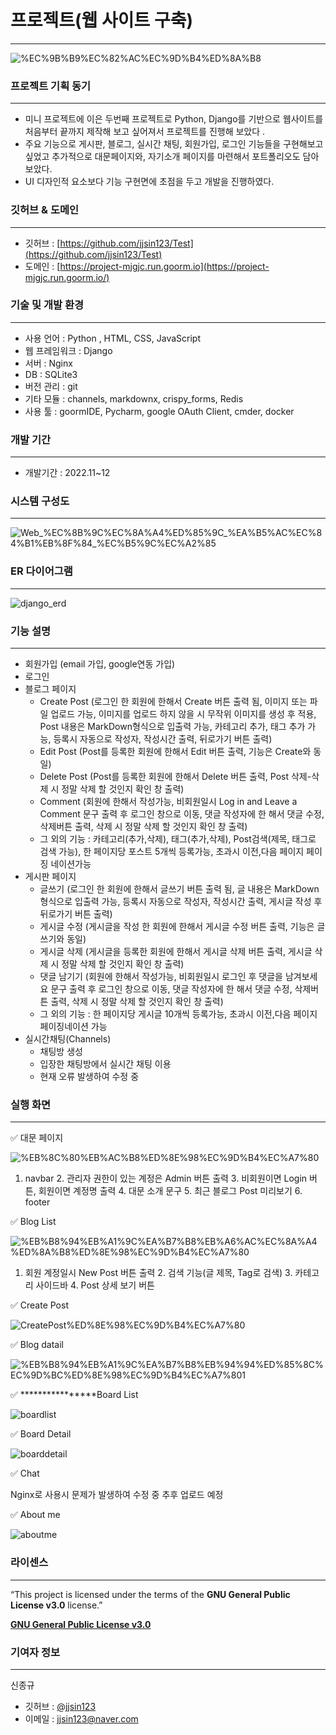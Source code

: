 # 프로젝트(웹 사이트 구축)

---

![%EC%9B%B9%EC%82%AC%EC%9D%B4%ED%8A%B8](https://user-images.githubusercontent.com/114375741/209914051-bebb22f2-4426-45ef-857b-ba01465628aa.jpg)


### 프로젝트 기획 동기

---

- 미니 프로젝트에 이은 두번째 프로젝트로 Python, Django를 기반으로 웹사이트를 처음부터 끝까지 제작해 보고 싶어져서 프로젝트를 진행해 보았다 .
- 주요 기능으로 게시판, 블로그, 실시간 채팅, 회원가입, 로그인 기능들을 구현해보고 싶었고 추가적으로 대문페이지와,  자기소개 페이지를 마련해서 포트폴리오도 담아 보았다.
- UI 디자인적 요소보다 기능 구현면에 초점을 두고 개발을 진행하였다.

### 깃허브 & 도메인

---

- 깃허브 : [https://github.com/jjsin123/Test](https://github.com/jjsin123/Test)
- 도메인 : [https://project-mjgjc.run.goorm.io](https://project-mjgjc.run.goorm.io/)

### 기술 및 개발 환경

---

- 사용 언어 : Python , HTML, CSS, JavaScript
- 웹 프레임워크 : Django
- 서버 : Nginx
- DB : SQLite3
- 버전 관리 : git
- 기타 모듈 : channels, markdownx, crispy_forms, Redis
- 사용 툴 : goormIDE, Pycharm, google OAuth Client, cmder, docker

### 개발 기간

---

- 개발기간 : 2022.11~12

### 시스템 구성도

---

![Web_%EC%8B%9C%EC%8A%A4%ED%85%9C_%EA%B5%AC%EC%84%B1%EB%8F%84_%EC%B5%9C%EC%A2%85](https://user-images.githubusercontent.com/114375741/209914096-ab853c2c-4dc8-47c8-98bc-a522f27638f3.jpg)

### ER 다이어그램

---

![django_erd](https://user-images.githubusercontent.com/114375741/209914125-d85949ab-0bd9-4e2c-9004-243573bd3286.png)

### 기능 설명

---

- 회원가입 (email 가입, google연동 가입)
- 로그인
- 블로그 페이지
    - Create Post (로그인 한 회원에 한해서 Create 버튼 출력 됨, 이미지 또는 파일 업로드 가능, 이미지를 업로드 하지 않을 시 무작위 이미지를 생성 후 적용, Post 내용은 MarkDown형식으로 입출력 가능, 카테고리 추가, 태그 추가 가능, 등록시 자동으로 작성자, 작성시간 출력, 뒤로가기 버튼 출력)
    - Edit Post (Post를 등록한 회원에 한해서 Edit 버튼 출력, 기능은 Create와 동일)
    - Delete Post (Post를 등록한 회원에 한해서 Delete 버튼 출력, Post 삭제-삭제 시 정말 삭제 할 것인지 확인 창 출력)
    - Comment (회원에 한해서 작성가능, 비회원일시 Log in and Leave a Comment 문구 출력 후 로그인 창으로 이동, 댓글 작성자에 한 해서 댓글 수정, 삭제버튼 출력, 삭제 시 정말 삭제 할 것인지 확인 창 출력)
    - 그 외의 기능 : 카테고리(추가,삭제), 태그(추가,삭제), Post검색(제목, 태그로 검색 가능), 한 페이지당 포스트 5개씩 등록가능, 초과시 이전,다음 페이지 페이징 네이션가능
- 게시판 페이지
    - 글쓰기 (로그인 한 회원에 한해서 글쓰기 버튼 출력 됨, 글 내용은 MarkDown형식으로 입출력 가능, 등록시 자동으로 작성자, 작성시간 출력, 게시글 작성 후 뒤로가기 버튼 출력)
    - 게시글 수정 (게시글을 작성 한 회원에 한해서 게시글 수정 버튼 출력, 기능은 글쓰기와 동일)
    - 게시글 삭제 (게시글을 등록한 회원에 한해서 게시글 삭제 버튼 출력, 게시글 삭제 시 정말 삭제 할 것인지 확인 창 출력)
    - 댓글 남기기 (회원에 한해서 작성가능, 비회원일시 로그인 후 댓글을 남겨보세요 문구 출력 후 로그인 창으로 이동, 댓글 작성자에 한 해서 댓글 수정, 삭제버튼 출력, 삭제 시 정말 삭제 할 것인지 확인 창 출력)
    - 그 외의 기능 : 한 페이지당 게시글 10개씩 등록가능, 초과시 이전,다음 페이지 페이징네이션 가능
- 실시간채팅(Channels)
    - 채팅방 생성
    - 입장한 채팅방에서 실시간 채팅 이용
    - 현재 오류 발생하여 수정 중

### 실행 화면

---

✅ 대문 페이지

![%EB%8C%80%EB%AC%B8%ED%8E%98%EC%9D%B4%EC%A7%80](https://user-images.githubusercontent.com/114375741/209914165-a46972fc-40b6-460d-b5e7-e12d43c30d21.png)

1. navbar 2. 관리자 권한이 있는 계정은 Admin 버튼 출력 3. 비회원이면 Login 버튼, 회원이면 계정명 출력 4. 대문 소개 문구 5. 최근 블로그 Post 미리보기 6. footer

✅ Blog List

![%EB%B8%94%EB%A1%9C%EA%B7%B8%EB%A6%AC%EC%8A%A4%ED%8A%B8%ED%8E%98%EC%9D%B4%EC%A7%80](https://user-images.githubusercontent.com/114375741/209914203-86d6d2bc-42e0-4bf9-ba51-01c369d603c0.png)

1. 회원 계정일시 New Post 버튼 출력 2. 검색 기능(글 제목, Tag로 검색) 3. 카테고리 사이드바 4. Post 상세 보기 버튼

✅ Create Post

![CreatePost%ED%8E%98%EC%9D%B4%EC%A7%80](https://user-images.githubusercontent.com/114375741/209914257-b389bb68-d0ce-4737-a7cf-cf72a3c5149b.png)

✅ Blog datail

![%EB%B8%94%EB%A1%9C%EA%B7%B8%EB%94%94%ED%85%8C%EC%9D%BC%ED%8E%98%EC%9D%B4%EC%A7%801](https://user-images.githubusercontent.com/114375741/209914224-4dd0deb7-bada-421a-9b93-d8c9b1425751.png)

✅ ****************Board List

![boardlist](https://user-images.githubusercontent.com/114375741/209914276-4794f344-f960-4f39-895b-e6c815553416.png)

✅ Board Detail

![boarddetail](https://user-images.githubusercontent.com/114375741/209914288-0c9c802f-cd00-4d8e-8882-9e385bb408b2.png)

✅ Chat

Nginx로 사용시 문제가 발생하여 수정 중 추후 업로드 예정

✅ About me

![aboutme](https://user-images.githubusercontent.com/114375741/209914302-fdc1f760-5aa4-402e-8765-b52fb4470bbb.png)

### 라이센스

---

“This project is licensed under the terms of the **GNU General Public License v3.0** license.”

**[GNU General Public License v3.0](https://github.com/jjsin123/Test/blob/add-license-1/LICENSE)**

### 기여자 정보

---

신종규

- 깃허브 : [@jjsin123](https://github.com/jjsin123)
- 이메일 : jjsin123@naver.com
